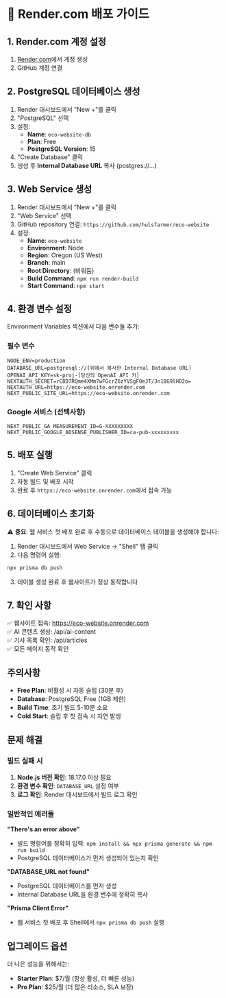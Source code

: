 # 🚀 Render.com 배포 가이드

## 1. Render.com 계정 설정

1. [Render.com](https://render.com)에서 계정 생성
2. GitHub 계정 연결

## 2. PostgreSQL 데이터베이스 생성

1. Render 대시보드에서 "New +"를 클릭
2. "PostgreSQL" 선택
3. 설정:
   - **Name**: `eco-website-db`
   - **Plan**: Free
   - **PostgreSQL Version**: 15
4. "Create Database" 클릭
5. 생성 후 **Internal Database URL** 복사 (postgres://...)

## 3. Web Service 생성

1. Render 대시보드에서 "New +"를 클릭
2. "Web Service" 선택
3. GitHub repository 연결: `https://github.com/hulsfarmer/eco-website`
4. 설정:
   - **Name**: `eco-website`
   - **Environment**: Node
   - **Region**: Oregon (US West)
   - **Branch**: main
   - **Root Directory**: (비워둠)
   - **Build Command**: `npm run render-build`
   - **Start Command**: `npm start`

## 4. 환경 변수 설정

Environment Variables 섹션에서 다음 변수들 추가:

### 필수 변수
```
NODE_ENV=production
DATABASE_URL=postgresql://[위에서 복사한 Internal Database URL]
OPENAI_API_KEY=sk-proj-[당신의 OpenAI API 키]
NEXTAUTH_SECRET=rC8D7RQme4XMm7wFGcrZ6zYVSgFOeJT/Jn1BG9lHD2o=
NEXTAUTH_URL=https://eco-website.onrender.com
NEXT_PUBLIC_SITE_URL=https://eco-website.onrender.com
```

### Google 서비스 (선택사항)
```
NEXT_PUBLIC_GA_MEASUREMENT_ID=G-XXXXXXXXX
NEXT_PUBLIC_GOOGLE_ADSENSE_PUBLISHER_ID=ca-pub-xxxxxxxxx
```

## 5. 배포 실행

1. "Create Web Service" 클릭
2. 자동 빌드 및 배포 시작
3. 완료 후 `https://eco-website.onrender.com`에서 접속 가능

## 6. 데이터베이스 초기화

⚠️ **중요**: 웹 서비스 첫 배포 완료 후 수동으로 데이터베이스 테이블을 생성해야 합니다:

1. Render 대시보드에서 Web Service → "Shell" 탭 클릭
2. 다음 명령어 실행:
```bash
npx prisma db push
```
3. 테이블 생성 완료 후 웹사이트가 정상 동작합니다

## 7. 확인 사항

✅ 웹사이트 접속: https://eco-website.onrender.com  
✅ AI 콘텐츠 생성: /api/ai-content  
✅ 기사 목록 확인: /api/articles  
✅ 모든 페이지 동작 확인  

## 주의사항

- **Free Plan**: 비활성 시 자동 슬립 (30분 후)
- **Database**: PostgreSQL Free (1GB 제한)
- **Build Time**: 초기 빌드 5-10분 소요
- **Cold Start**: 슬립 후 첫 접속 시 지연 발생

## 문제 해결

### 빌드 실패 시
1. **Node.js 버전 확인**: 18.17.0 이상 필요
2. **환경 변수 확인**: `DATABASE_URL` 설정 여부
3. **로그 확인**: Render 대시보드에서 빌드 로그 확인

### 일반적인 에러들

**"There's an error above"**
- 빌드 명령어를 정확히 입력: `npm install && npx prisma generate && npm run build`
- PostgreSQL 데이터베이스가 먼저 생성되어 있는지 확인

**"DATABASE_URL not found"**
- PostgreSQL 데이터베이스를 먼저 생성
- Internal Database URL을 환경 변수에 정확히 복사

**"Prisma Client Error"**
- 웹 서비스 첫 배포 후 Shell에서 `npx prisma db push` 실행

## 업그레이드 옵션

더 나은 성능을 위해서는:
- **Starter Plan**: $7/월 (항상 활성, 더 빠른 성능)
- **Pro Plan**: $25/월 (더 많은 리소스, SLA 보장)